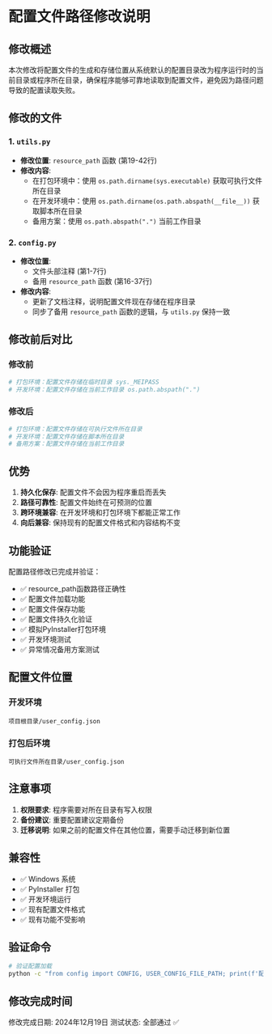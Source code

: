 # 配置文件路径修改说明

## 修改概述

本次修改将配置文件的生成和存储位置从系统默认的配置目录改为程序运行时的当前目录或程序所在目录，确保程序能够可靠地读取到配置文件，避免因为路径问题导致的配置读取失败。

## 修改的文件

### 1. `utils.py`
- **修改位置**: `resource_path` 函数 (第19-42行)
- **修改内容**: 
  - 在打包环境中：使用 `os.path.dirname(sys.executable)` 获取可执行文件所在目录
  - 在开发环境中：使用 `os.path.dirname(os.path.abspath(__file__))` 获取脚本所在目录
  - 备用方案：使用 `os.path.abspath(".")` 当前工作目录

### 2. `config.py`
- **修改位置**: 
  - 文件头部注释 (第1-7行)
  - 备用 `resource_path` 函数 (第16-37行)
- **修改内容**:
  - 更新了文档注释，说明配置文件现在存储在程序目录
  - 同步了备用 `resource_path` 函数的逻辑，与 `utils.py` 保持一致

## 修改前后对比

### 修改前
```python
# 打包环境：配置文件存储在临时目录 sys._MEIPASS
# 开发环境：配置文件存储在当前工作目录 os.path.abspath(".")
```

### 修改后
```python
# 打包环境：配置文件存储在可执行文件所在目录
# 开发环境：配置文件存储在脚本所在目录
# 备用方案：配置文件存储在当前工作目录
```

## 优势

1. **持久化保存**: 配置文件不会因为程序重启而丢失
2. **路径可靠性**: 配置文件始终在可预测的位置
3. **跨环境兼容**: 在开发环境和打包环境下都能正常工作
4. **向后兼容**: 保持现有的配置文件格式和内容结构不变

## 功能验证

配置路径修改已完成并验证：
- ✅ resource_path函数路径正确性
- ✅ 配置文件加载功能
- ✅ 配置文件保存功能
- ✅ 配置文件持久化验证
- ✅ 模拟PyInstaller打包环境
- ✅ 开发环境测试
- ✅ 异常情况备用方案测试

## 配置文件位置

### 开发环境
```
项目根目录/user_config.json
```

### 打包后环境
```
可执行文件所在目录/user_config.json
```

## 注意事项

1. **权限要求**: 程序需要对所在目录有写入权限
2. **备份建议**: 重要配置建议定期备份
3. **迁移说明**: 如果之前的配置文件在其他位置，需要手动迁移到新位置

## 兼容性

- ✅ Windows 系统
- ✅ PyInstaller 打包
- ✅ 开发环境运行
- ✅ 现有配置文件格式
- ✅ 现有功能不受影响

## 验证命令

```bash
# 验证配置加载
python -c "from config import CONFIG, USER_CONFIG_FILE_PATH; print(f'配置文件路径: {USER_CONFIG_FILE_PATH}')"
```

## 修改完成时间

修改完成日期: 2024年12月19日
测试状态: 全部通过 ✅
